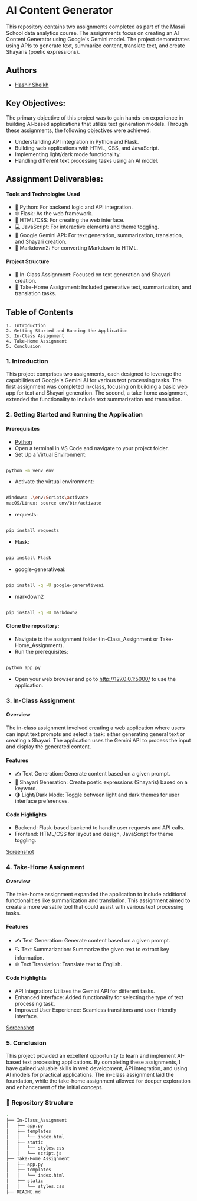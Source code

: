 # AI Content Generator

This repository contains two assignments completed as part of the Masai School data analytics course. The assignments focus on creating an AI Content Generator using Google's Gemini model. The project demonstrates using APIs to generate text, summarize content, translate text, and create Shayaris (poetic expressions).

## Authors
- [Hashir Sheikh](https://github.com/hashir-sheikh-da)

## Key Objectives:
The primary objective of this project was to gain hands-on experience in building AI-based applications that utilize text generation models. Through these assignments, the following objectives were achieved:

- Understanding API integration in Python and Flask.
- Building web applications with HTML, CSS, and JavaScript.
- Implementing light/dark mode functionality.
- Handling different text processing tasks using an AI model.

## Assignment Deliverables:
#### Tools and Technologies Used
- 🐍 Python: For backend logic and API integration.
- 🌐 Flask: As the web framework.
- 🎨 HTML/CSS: For creating the web interface.
- 💻 JavaScript: For interactive elements and theme toggling.
- 🤖 Google Gemini API: For text generation, summarization, translation, and Shayari creation.
- 🔄 Markdown2: For converting Markdown to HTML.

#### Project Structure
- 📂 In-Class Assignment: Focused on text generation and Shayari creation.
- 📂 Take-Home Assignment: Included generative text, summarization, and translation tasks.

## Table of Contents 
    1. Introduction
    2. Getting Started and Running the Application
    3. In-Class Assignment
    4. Take-Home Assignment
    5. Conclusion

### 1. Introduction
This project comprises two assignments, each designed to leverage the capabilities of Google's Gemini AI for various text processing tasks. The first assignment was completed in-class, focusing on building a basic web app for text and Shayari generation. The second, a take-home assignment, extended the functionality to include text summarization and translation.
    
### 2. Getting Started and Running the Application
#### Prerequisites
- [Python](https://www.python.org/downloads/)
- Open a terminal in VS Code and navigate to your project folder.
- Set Up a Virtual Environment: 
```bash

python -m venv env

```

- Activate the virtual environment:
```bash

Windows: .\env\Scripts\activate
macOS/Linux: source env/bin/activate

```

- requests: 
```bash

pip install requests

```

- Flask: 
```bash

pip install Flask

```

- google-generativeai: 
```bash

pip install -q -U google-generativeai

```

- markdown2
```bash

pip install -q -U markdown2

```


#### Clone the repository:
- Navigate to the assignment folder (In-Class_Assignment or Take-Home_Assignment).
- Run the prerequisites:

```bash

python app.py

```
- Open your web browser and go to http://127.0.0.1:5000/ to use the application.

### 3. In-Class Assignment
#### Overview
The in-class assignment involved creating a web application where users can input text prompts and select a task: either generating general text or creating a Shayari. The application uses the Gemini API to process the input and display the generated content.

#### Features
- ✍️ Text Generation: Generate content based on a given prompt.
- 📜 Shayari Generation: Create poetic expressions (Shayaris) based on a keyword.
- 🌗 Light/Dark Mode: Toggle between light and dark themes for user interface preferences.

#### Code Highlights
- Backend: Flask-based backend to handle user requests and API calls.
- Frontend: HTML/CSS for layout and design, JavaScript for theme toggling.

[Screenshot](https://github.com/hashir-sheikh-da/Preamble_PyTorch_048/blob/main/Data_PowerBI_Assets/dashboard_world_electricity_analysis.png)

### 4. Take-Home Assignment
#### Overview
The take-home assignment expanded the application to include additional functionalities like summarization and translation. This assignment aimed to create a more versatile tool that could assist with various text processing tasks.

#### Features
- ✍️ Text Generation: Generate content based on a given prompt.
- 🔍 Text Summarization: Summarize the given text to extract key information.
- 🌐 Text Translation: Translate text to English.

#### Code Highlights
- API Integration: Utilizes the Gemini API for different tasks.
- Enhanced Interface: Added functionality for selecting the type of text processing task.
- Improved User Experience: Seamless transitions and user-friendly interface.

[Screenshot](https://github.com/hashir-sheikh-da/Preamble_PyTorch_048/blob/main/Data_PowerBI_Assets/dashboard_world_electricity_analysis.png)

### 5. Conclusion
This project provided an excellent opportunity to learn and implement AI-based text processing applications. By completing these assignments, I have gained valuable skills in web development, API integration, and using AI models for practical applications. The in-class assignment laid the foundation, while the take-home assignment allowed for deeper exploration and enhancement of the initial concept.

### 📁 Repository Structure
```bash
.
├── In-Class_Assignment
│   ├── app.py
│   ├── templates
│   │   └── index.html
│   ├── static
│   │   └── styles.css
│   │   └── script.js
├── Take-Home_Assignment
│   ├── app.py
│   ├── templates
│   │   └── index.html
│   ├── static
│   │   └── styles.css
├── README.md

```
